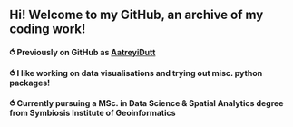 ## Hi! Welcome to my GitHub, an archive of my coding work!
#### ⥀ Previously on GitHub as [AatreyiDutt](https://github.com/AatreyiDutt)
#### ⥀ I like working on data visualisations and trying out misc. python packages!
#### ⥀ Currently pursuing a MSc. in Data Science & Spatial Analytics degree from Symbiosis Institute of Geoinformatics

<!--
**AatreyiD/AatreyiD** is a ✨ _special_ ✨ repository because its `README.md` (this file) appears on your GitHub profile.

Here are some ideas to get you started:

- 🔭 I’m currently working on ...
- 🌱 I’m currently learning ...
- 👯 I’m looking to collaborate on ...
- 🤔 I’m looking for help with ...
- 💬 Ask me about ...
- 📫 How to reach me: ...
- 😄 Pronouns: ...
- ⚡ Fun fact: ...
-->

